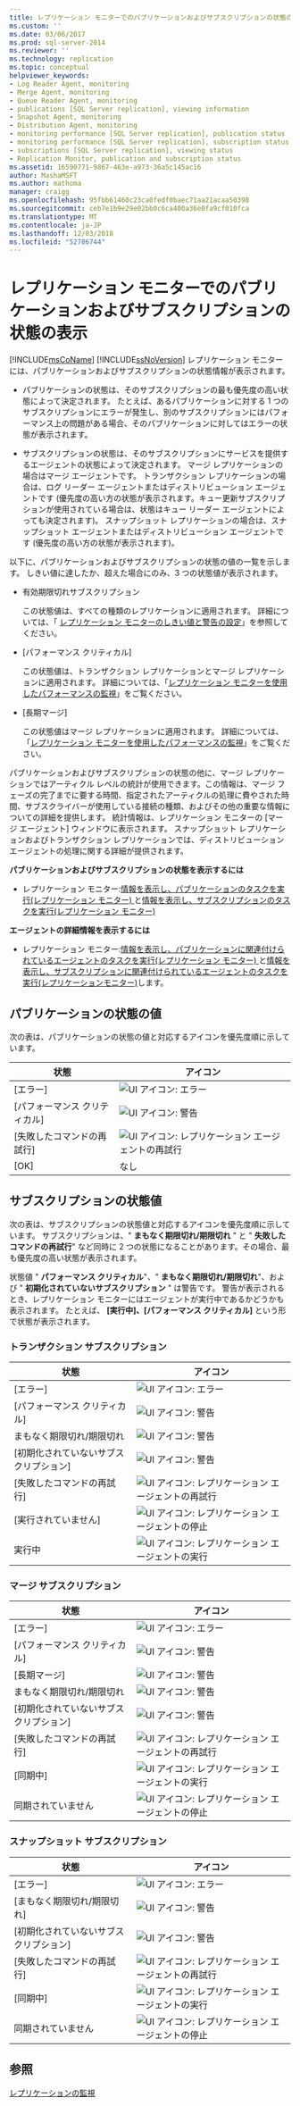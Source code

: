 ```yaml
---
title: レプリケーション モニターでのパブリケーションおよびサブスクリプションの状態の表示 | Microsoft Docs
ms.custom: ''
ms.date: 03/06/2017
ms.prod: sql-server-2014
ms.reviewer: ''
ms.technology: replication
ms.topic: conceptual
helpviewer_keywords:
- Log Reader Agent, monitoring
- Merge Agent, monitoring
- Queue Reader Agent, monitoring
- publications [SQL Server replication], viewing information
- Snapshot Agent, monitoring
- Distribution Agent, monitoring
- monitoring performance [SQL Server replication], publication status
- monitoring performance [SQL Server replication], subscription status
- subscriptions [SQL Server replication], viewing status
- Replication Monitor, publication and subscription status
ms.assetid: 16590771-9867-463e-a973-36a5c145ac16
author: MashaMSFT
ms.author: mathoma
manager: craigg
ms.openlocfilehash: 95fbb61460c23ca0fedf0baec71aa21acaa50398
ms.sourcegitcommit: ceb7e1b9e29e02bb0c6ca400a36e0fa9cf010fca
ms.translationtype: MT
ms.contentlocale: ja-JP
ms.lasthandoff: 12/03/2018
ms.locfileid: "52786744"
---
```

# <a name="view-publication-and-subscription-status-in-replication-monitor"></a>レプリケーション モニターでのパブリケーションおよびサブスクリプションの状態の表示
  [!INCLUDE[msCoName](../../../includes/msconame-md.md)] [!INCLUDE[ssNoVersion](../../../includes/ssnoversion-md.md)] レプリケーション モニターには、パブリケーションおよびサブスクリプションの状態情報が表示されます。  
  
-   パブリケーションの状態は、そのサブスクリプションの最も優先度の高い状態によって決定されます。 たとえば、あるパブリケーションに対する 1 つのサブスクリプションにエラーが発生し、別のサブスクリプションにはパフォーマンス上の問題がある場合、そのパブリケーションに対してはエラーの状態が表示されます。  
  
-   サブスクリプションの状態は、そのサブスクリプションにサービスを提供するエージェントの状態によって決定されます。 マージ レプリケーションの場合はマージ エージェントです。 トランザクション レプリケーションの場合は、ログ リーダー エージェントまたはディストリビューション エージェントです (優先度の高い方の状態が表示されます。キュー更新サブスクリプションが使用されている場合は、状態はキュー リーダー エージェントによっても決定されます)。 スナップショット レプリケーションの場合は、スナップショット エージェントまたはディストリビューション エージェントです (優先度の高い方の状態が表示されます)。  
  
 以下に、パブリケーションおよびサブスクリプションの状態の値の一覧を示します。 しきい値に達したか、超えた場合にのみ、3 つの状態値が表示されます。  
  
-   有効期限切れサブスクリプション  
  
     この状態値は、すべての種類のレプリケーションに適用されます。 詳細については、「 [レプリケーション モニターのしきい値と警告の設定](set-thresholds-and-warnings-in-replication-monitor.md)」を参照してください。  
  
-   [パフォーマンス クリティカル]  
  
     この状態値は、トランザクション レプリケーションとマージ レプリケーションに適用されます。 詳細については、「[レプリケーション モニターを使用したパフォーマンスの監視](monitor-performance-with-replication-monitor.md)」をご覧ください。  
  
-   [長期マージ]  
  
     この状態値はマージ レプリケーションに適用されます。 詳細については、「[レプリケーション モニターを使用したパフォーマンスの監視](monitor-performance-with-replication-monitor.md)」をご覧ください。  
  
 パブリケーションおよびサブスクリプションの状態の他に、マージ レプリケーションではアーティクル レベルの統計が使用できます。この情報は、マージ フェーズの完了までに要する時間、指定されたアーティクルの処理に費やされた時間、サブスクライバーが使用している接続の種類、およびその他の重要な情報についての詳細を提供します。 統計情報は、レプリケーション モニターの [マージ エージェント] ウィンドウに表示されます。 スナップショット レプリケーションおよびトランザクション レプリケーションでは、ディストリビューション エージェントの処理に関する詳細が提供されます。  
  
 **パブリケーションおよびサブスクリプションの状態を表示するには**  
  
-   レプリケーション モニター:[情報を表示し、パブリケーションのタスクを実行&#40;レプリケーション モニター&#41; ](view-information-and-perform-tasks-for-a-publication-replication-monitor.md)と[情報を表示し、サブスクリプションのタスクを実行&#40;レプリケーション モニター&#41;](view-information-and-perform-tasks-for-a-subscription-replication-monitor.md)  
  
 **エージェントの詳細情報を表示するには**  
  
-   レプリケーション モニター:[情報を表示し、パブリケーションに関連付けられているエージェントのタスクを実行&#40;レプリケーション モニター&#41; ](view-information-and-perform-tasks-for-publication-agents.md)と[情報を表示し、サブスクリプションに関連付けられているエージェントのタスクを実行&#40;レプリケーションモニター&#41;](view-information-and-perform-tasks-for-subscription-agents.md)します。  
  
## <a name="publication-status-values"></a>パブリケーションの状態の値  
 次の表は、パブリケーションの状態の値と対応するアイコンを優先度順に示しています。  
  
|状態|アイコン|  
|------------|----------|  
|[エラー]|![UI アイコン: エラー](../media/repl-icon-error.gif "UI アイコン: エラー")|  
|[パフォーマンス クリティカル]|![UI アイコン: 警告](../media/repl-icon-warn.gif "UI アイコン: 警告")|  
|[失敗したコマンドの再試行]|![UI アイコン: レプリケーション エージェントの再試行](../media/repl-icon-retry.gif "UI アイコン: レプリケーション エージェントの再試行")|  
|[OK]|なし|  
  
## <a name="subscription-status-values"></a>サブスクリプションの状態値  
 次の表は、サブスクリプションの状態値と対応するアイコンを優先度順に示しています。 サブスクリプションは、" **まもなく期限切れ/期限切れ** " と " **失敗したコマンドの再試行**" など同時に 2 つの状態になることがあります。その場合、最も優先度の高い状態が表示されます。  
  
 状態値 " **パフォーマンス クリティカル**"、" **まもなく期限切れ/期限切れ**"、および " **初期化されていないサブスクリプション** " は警告です。 警告が表示されるとき、レプリケーション モニターにはエージェントが実行中であるかどうかも表示されます。 たとえば、 **[実行中]、[パフォーマンス クリティカル]** という形で状態が表示されます。  
  
### <a name="transactional-subscriptions"></a>トランザクション サブスクリプション  
  
|状態|アイコン|  
|------------|----------|  
|[エラー]|![UI アイコン: エラー](../media/repl-icon-error.gif "UI アイコン: エラー")|  
|[パフォーマンス クリティカル]|![UI アイコン: 警告](../media/repl-icon-warn.gif "UI アイコン: 警告")|  
|まもなく期限切れ/期限切れ|![UI アイコン: 警告](../media/repl-icon-warn.gif "UI アイコン: 警告")|  
|[初期化されていないサブスクリプション]|![UI アイコン: 警告](../media/repl-icon-warn.gif "UI アイコン: 警告")|  
|[失敗したコマンドの再試行]|![UI アイコン: レプリケーション エージェントの再試行](../media/repl-icon-retry.gif "UI アイコン: レプリケーション エージェントの再試行")|  
|[実行されていません]|![UI アイコン: レプリケーション エージェントの停止](../media/repl-icon-stopped.gif "UI アイコン: レプリケーション エージェントの停止")|  
|実行中|![UI アイコン: レプリケーション エージェントの実行](../media/repl-icon-running.gif "UI アイコン: レプリケーション エージェントの実行")|  
  
### <a name="merge-subscriptions"></a>マージ サブスクリプション  
  
|状態|アイコン|  
|------------|----------|  
|[エラー]|![UI アイコン: エラー](../media/repl-icon-error.gif "UI アイコン: エラー")|  
|[パフォーマンス クリティカル]|![UI アイコン: 警告](../media/repl-icon-warn.gif "UI アイコン: 警告")|  
|[長期マージ]|![UI アイコン: 警告](../media/repl-icon-warn.gif "UI アイコン: 警告")|  
|まもなく期限切れ/期限切れ|![UI アイコン: 警告](../media/repl-icon-warn.gif "UI アイコン: 警告")|  
|[初期化されていないサブスクリプション]|![UI アイコン: 警告](../media/repl-icon-warn.gif "UI アイコン: 警告")|  
|[失敗したコマンドの再試行]|![UI アイコン: レプリケーション エージェントの再試行](../media/repl-icon-retry.gif "UI アイコン: レプリケーション エージェントの再試行")|  
|[同期中]|![UI アイコン: レプリケーション エージェントの実行](../media/repl-icon-running.gif "UI アイコン: レプリケーション エージェントの実行")|  
|同期されていません|![UI アイコン: レプリケーション エージェントの停止](../media/repl-icon-stopped.gif "UI アイコン: レプリケーション エージェントの停止")|  
  
### <a name="snapshot-subscriptions"></a>スナップショット サブスクリプション  
  
|状態|アイコン|  
|------------|----------|  
|[エラー]|![UI アイコン: エラー](../media/repl-icon-error.gif "UI アイコン: エラー")|  
|[まもなく期限切れ/期限切れ]|![UI アイコン: 警告](../media/repl-icon-warn.gif "UI アイコン: 警告")|  
|[初期化されていないサブスクリプション]|![UI アイコン: 警告](../media/repl-icon-warn.gif "UI アイコン: 警告")|  
|[失敗したコマンドの再試行]|![UI アイコン: レプリケーション エージェントの再試行](../media/repl-icon-retry.gif "UI アイコン: レプリケーション エージェントの再試行")|  
|[同期中]|![UI アイコン: レプリケーション エージェントの実行](../media/repl-icon-running.gif "UI アイコン: レプリケーション エージェントの実行")|  
|同期されていません|![UI アイコン: レプリケーション エージェントの停止](../media/repl-icon-stopped.gif "UI アイコン: レプリケーション エージェントの停止")|  
  
## <a name="see-also"></a>参照  
 [レプリケーションの監視](../monitoring-replication.md)  
  
  
